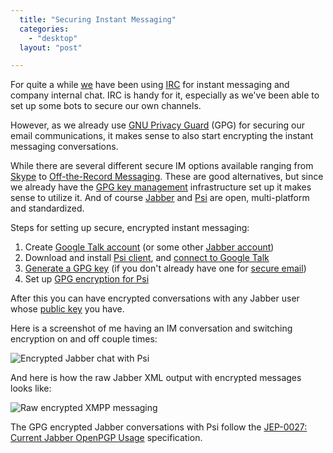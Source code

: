 ```yaml
---
  title: "Securing Instant Messaging"
  categories: 
    - "desktop"
  layout: "post"

---
```

For quite a while [we][1] have been using [IRC][2] for instant messaging and company internal chat. IRC is handy for it, especially as we've been able to set up some bots to secure our own channels.

However, as we already use [GNU Privacy Guard][9] (GPG) for securing our email communications, it makes sense to also start encrypting the instant messaging conversations.

While there are several different secure IM options available ranging from [Skype][10] to [Off-the-Record Messaging][11]. These are good alternatives, but since we already have the [GPG key management][13] infrastructure set up it makes sense to utilize it. And of course [Jabber][14] and [Psi][15] are open, multi-platform and standardized.

Steps for setting up secure, encrypted instant messaging:

1. Create [Google Talk account][3] (or some other [Jabber account][5])
2. Download and install [Psi client][4], and [connect to Google Talk][12]
3. [Generate a GPG key][7] (if you don't already have one for [secure email][8])
4. Set up [GPG encryption for Psi][6]

After this you can have encrypted conversations with any Jabber user whose [public key][16] you have.

Here is a screenshot of me having an IM conversation and switching encryption on and off couple times:

![Encrypted Jabber chat with Psi](http://bergie.iki.fi/midcom-serveattachmentguid-5b4a08a7e02b0e584f13802eed7ac041/psi-encrypted-chat.jpg)

And here is how the raw Jabber XML output with encrypted messages looks like:

![Raw encrypted XMPP messaging](http://bergie.iki.fi/midcom-serveattachmentguid-cd4dcd34a2fa1f08ba027fc69cf4ac11/psi-encrypted-chat-rawxml.jpg)

The GPG encrypted Jabber conversations with Psi follow the [JEP-0027: Current Jabber OpenPGP Usage][17] specification.

[1]: http://www.nemein.com/
[2]: http://en.wikipedia.org/wiki/Internet_Relay_Chat
[3]: http://www.google.com/talk/
[4]: http://psi-im.org/download
[5]: http://www.xmpp.net/bydomain.shtml
[6]: http://psi.affinix.com/psi_docs/encryption.html
[7]: http://www.madboa.com/geek/gpg-quickstart/
[8]: http://enigmail.mozdev.org/
[9]: http://en.wikipedia.org/wiki/GNU_Privacy_Guard
[10]: http://www.skype.com/
[11]: http://www.cypherpunks.ca/otr/
[12]: http://psi-im.org/wiki/Google_Talk_HowTo
[13]: http://www.gnupg.org/gph/en/manual.html#WISE
[14]: http://www.jabber.org/about/overview.shtml
[15]: http://psi-im.org/
[16]: http://wwwkeys.pgp.net/
[17]: http://www.jabber.org/jeps/jep-0027.html